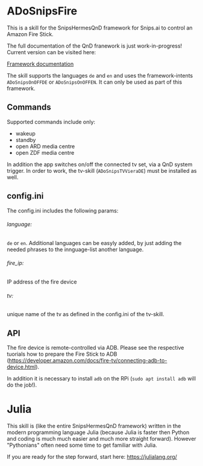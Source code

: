 # ADoSnipsFire

This is a skill for the SnipsHermesQnD framework for Snips.ai
to control an Amazon Fire Stick.

 The full documentation of the QnD franework is just work-in-progress!
 Current version can be visited here:

 [Framework documentation](https://andreasdominik.github.io/ADoSnipsQnD/dev)

 The skill supports the languages `de` and `en` and uses the
 framework-intents `ADoSnipsOnOFFDE` or `ADoSnipsOnOFFEN`. It can only be used as
 part of this framework.

## Commands

Supported commands include only:

* wakeup
* standby
* open ARD media centre
* open ZDF media centre

In addition the app switches on/off the connected tv set, via a QnD system trigger.
In order to work, the tv-skill (`ADoSnipsTVVieraDE`) must be installed as well.

## config.ini

The config.ini includes the following params:

###### language:
`de` or `en`. Additional languages can be easyly added, by just
            adding the needed phrases to the innguage-list another language.

###### fire_ip:
IP address of the fire device

###### tv:
unique name of the tv as defined in the config.ini of the tv-skill.


## API

The fire device is remote-controlled via ADB. Please see the respective tuorials
how to prepare the Fire Stick to ADB
(https://developer.amazon.com/docs/fire-tv/connecting-adb-to-device.html).

In addition it is necessary to install `adb` on the RPi (`sudo apt install adb`
will do the job!).


# Julia

This skill is (like the entire SnipsHermesQnD framework) written in the
modern programming language Julia (because Julia is faster
then Python and coding is much much easier and much more straight forward).
However "Pythonians" often need some time to get familiar with Julia.

If you are ready for the step forward, start here: https://julialang.org/
